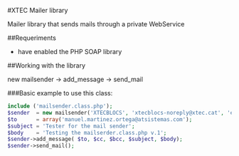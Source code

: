 #XTEC Mailer library

Mailer library that sends mails through a private WebService

##Requeriments
- have enabled the PHP SOAP library

##Working with the library

new mailsender -> add_message -> send_mail

###Basic example to use this class:
```php
include ('mailsender.class.php');
$sender  = new mailsender('XTECBLOCS', 'xtecblocs-noreply@xtec.cat', 'educacio', 'INT', true);
$to      = array('manuel.martinez.ortega@atsistemas.com');
$subject = 'Tester for the mail sender';
$body    = 'Testing the mailserder.class.php v.1';
$sender->add_message( $to, $cc, $bcc, $subject, $body);
$sender->send_mail();
```
